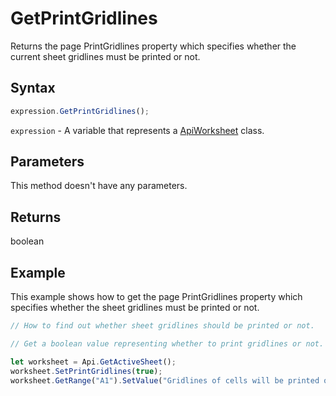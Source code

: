 # GetPrintGridlines

Returns the page PrintGridlines property which specifies whether the current sheet gridlines must be printed or not.

## Syntax

```javascript
expression.GetPrintGridlines();
```

`expression` - A variable that represents a [ApiWorksheet](../ApiWorksheet.md) class.

## Parameters

This method doesn't have any parameters.

## Returns

boolean

## Example

This example shows how to get the page PrintGridlines property which specifies whether the sheet gridlines must be printed or not.

```javascript editor-xlsx
// How to find out whether sheet gridlines should be printed or not.

// Get a boolean value representing whether to print gridlines or not.

let worksheet = Api.GetActiveSheet();
worksheet.SetPrintGridlines(true);
worksheet.GetRange("A1").SetValue("Gridlines of cells will be printed on this page: " + worksheet.GetPrintGridlines());

```
